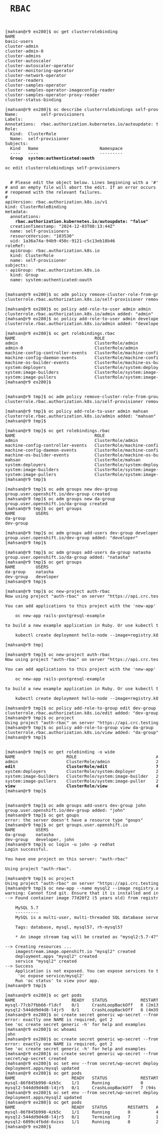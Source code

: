 <pre>
<h1> RBAC </h1>

[mahsan@r9 ex280]$ oc get clusterrolebinding
NAME                                                                        ROLE                                                                                    AGE
basic-users                                                                 ClusterRole/basic-user                                                                  93d
cluster-admin                                                               ClusterRole/cluster-admin                                                               93d
cluster-admin-0                                                             ClusterRole/cluster-admin                                                               3h45m
cluster-admins                                                              ClusterRole/cluster-admin                                                               93d
cluster-autoscaler                                                          ClusterRole/cluster-autoscaler                                                          93d
cluster-autoscaler-operator                                                 ClusterRole/cluster-autoscaler-operator                                                 93d
cluster-monitoring-operator                                                 ClusterRole/cluster-monitoring-operator                                                 93d
cluster-network-operator                                                    ClusterRole/cluster-admin                                                               93d
cluster-readers                                                             ClusterRole/cluster-reader                                                              93d
cluster-samples-operator                                                    ClusterRole/cluster-samples-operator                                                    93d
cluster-samples-operator-imageconfig-reader                                 ClusterRole/cluster-samples-operator-imageconfig-reader                                 93d
cluster-samples-operator-proxy-reader                                       ClusterRole/cluster-samples-operator-proxy-reader                                       93d
cluster-status-binding                                                      ClusterRole/cluster-status                   

[mahsan@r9 ex280]$ oc describe clusterrolebindings self-provisioners
Name:         self-provisioners
Labels:       <none>
Annotations:  rbac.authorization.kubernetes.io/autoupdate: true
Role:
  Kind:  ClusterRole
  Name:  self-provisioner
Subjects:
  Kind   Name                        Namespace
  ----   ----                        ---------
 <b> Group  system:authenticated:oauth </b>

oc edit clusterrolebindings self-provisioners

  
  # Please edit the object below. Lines beginning with a '#' will be ignored,
# and an empty file will abort the edit. If an error occurs while saving this file will be
# reopened with the relevant failures.
#
apiVersion: rbac.authorization.k8s.io/v1
kind: ClusterRoleBinding
metadata:
  annotations:
 <b>   rbac.authorization.kubernetes.io/autoupdate: "false" </b>
  creationTimestamp: "2024-12-03T08:13:44Z"
  name: self-provisioners
  resourceVersion: "103530"
  uid: 1a36a74a-94b9-450c-9121-c5c13eb18b46
roleRef:
  apiGroup: rbac.authorization.k8s.io
  kind: ClusterRole
  name: self-provisioner
subjects:
- apiGroup: rbac.authorization.k8s.io
  kind: Group
  name: system:authenticated:oauth

 
[mahsan@r9 ex280]$ oc adm policy remove-cluster-role-from-group self-provisioner system:authenticated:oauth
clusterrole.rbac.authorization.k8s.io/self-provisioner removed: "system:authenticated:oauth"

[mahsan@r9 ex280]$ oc policy add-role-to-user admin admin
clusterrole.rbac.authorization.k8s.io/admin added: "admin"
[mahsan@r9 ex280]$ oc policy add-role-to-user admin developer
clusterrole.rbac.authorization.k8s.io/admin added: "developer"

[mahsan@r9 ex280]$ oc get rolebindings.rbac
NAME                               ROLE                                           AGE
admin                              ClusterRole/admin                              102s
admin-0                            ClusterRole/admin                              92s
machine-config-controller-events   ClusterRole/machine-config-controller-events   93d
machine-config-daemon-events       ClusterRole/machine-config-daemon-events       93d
machine-os-builder-events          ClusterRole/machine-os-builder-events          93d
system:deployers                   ClusterRole/system:deployer                    93d
system:image-builders              ClusterRole/system:image-builder               93d
system:image-pullers               ClusterRole/system:image-puller                93d
[mahsan@r9 ex280]$


[mahsan@r9 tmp]$ oc adm policy remove-cluster-role-from-group self-provisioner system:authenticated:oauth
clusterrole.rbac.authorization.k8s.io/self-provisioner removed: "system:authenticated:oauth"

[mahsan@r9 tmp]$ oc policy add-role-to-user admin mahsan
clusterrole.rbac.authorization.k8s.io/admin added: "mahsan"
[mahsan@r9 tmp]$

[mahsan@r9 tmp]$ oc get rolebindings.rbac
NAME                               ROLE                                           AGE
admin                              ClusterRole/admin                              40s
machine-config-controller-events   ClusterRole/machine-config-controller-events   95d
machine-config-daemon-events       ClusterRole/machine-config-daemon-events       95d
machine-os-builder-events          ClusterRole/machine-os-builder-events          95d
mahsan                             ClusterRole/mahsan                             61s
system:deployers                   ClusterRole/system:deployer                    95d
system:image-builders              ClusterRole/system:image-builder               95d
system:image-pullers               ClusterRole/system:image-puller                95d
[mahsan@r9 tmp]$

[mahsan@r9 tmp]$ oc adm groups new dev-group
group.user.openshift.io/dev-group created
[mahsan@r9 tmp]$ oc adm groups new da-group
group.user.openshift.io/da-group created
[mahsan@r9 tmp]$ oc get groups
NAME        USERS
da-group
dev-group

[mahsan@r9 tmp]$ oc adm groups add-users dev-group developer
group.user.openshift.io/dev-group added: "developer"
[mahsan@r9 tmp]$

[mahsan@r9 tmp]$ oc adm groups add-users da-group natasha
group.user.openshift.io/da-group added: "natasha"
[mahsan@r9 tmp]$ oc get groups
NAME        USERS
da-group    natasha
dev-group   developer
[mahsan@r9 tmp]$

[mahsan@r9 tmp]$ oc new-project auth-rbac
Now using project "auth-rbac" on server "https://api.crc.testing:6443".

You can add applications to this project with the 'new-app' command. For example, try:

    oc new-app rails-postgresql-example

to build a new example application in Ruby. Or use kubectl to deploy a simple Kubernetes application:

    kubectl create deployment hello-node --image=registry.k8s.io/e2e-test-images/agnhost:2.43 -- /agnhost serve-hostname

[mahsan@r9 tmp]

[mahsan@r9 tmp]$ oc new-project auth-rbac
Now using project "auth-rbac" on server "https://api.crc.testing:6443".

You can add applications to this project with the 'new-app' command. For example, try:

    oc new-app rails-postgresql-example

to build a new example application in Ruby. Or use kubectl to deploy a simple Kubernetes application:

    kubectl create deployment hello-node --image=registry.k8s.io/e2e-test-images/agnhost:2.43 -- /agnhost serve-hostname

[mahsan@r9 tmp]$ oc policy add-role-to-group edit dev-group
clusterrole.rbac.authorization.k8s.io/edit added: "dev-group"
[mahsan@r9 tmp]$ oc project
Using project "auth-rbac" on server "https://api.crc.testing:6443".
[mahsan@r9 tmp]$ oc policy add-role-to-group view da-group
clusterrole.rbac.authorization.k8s.io/view added: "da-group"
[mahsan@r9 tmp]$


[mahsan@r9 tmp]$ oc get rolebinding -o wide
NAME                    ROLE                               AGE    USERS   GROUPS                             SERVICEACCOUNTS
admin                   ClusterRole/admin                  2m2s   admin
<b>edit                    ClusterRole/edit                   76s            dev-group </b>
system:deployers        ClusterRole/system:deployer        2m2s                                              auth-rbac/deployer
system:image-builders   ClusterRole/system:image-builder   2m2s                                              auth-rbac/builder
system:image-pullers    ClusterRole/system:image-puller    2m2s           system:serviceaccounts:auth-rbac
<b>view                    ClusterRole/view                   42s            da-group</b>
[mahsan@r9 tmp]$


[mahsan@r9 tmp]$ oc adm groups add-users dev-group john
group.user.openshift.io/dev-group added: "john"
[mahsan@r9 tmp]$ oc get goups
error: the server doesn't have a resource type "goups"
[mahsan@r9 tmp]$ oc get groups.user.openshift.io
NAME        USERS
da-group    natasha
dev-group   developer, john
[mahsan@r9 tmp]$ oc login -u john -p redhat
Login successful.

You have one project on this server: "auth-rbac"

Using project "auth-rbac".

[mahsan@r9 tmp]$ oc project
Using project "auth-rbac" on server "https://api.crc.testing:6443".
[mahsan@r9 tmp]$ oc new-app --name mysql2 --image registry.access.redhat.com/rhscl/mysql-57-rhel7:5.7-47
warning: Cannot find git. Ensure that it is installed and in your path. Git is required to work with git repositories.
--> Found container image 77d20f2 (5 years old) from registry.access.redhat.com for "registry.access.redhat.com/rhscl/mysql-57-rhel7:5.7-47"

    MySQL 5.7
    ---------
    MySQL is a multi-user, multi-threaded SQL database server. The container image provides a containerized packaging of the MySQL mysqld daemon and client application. The mysqld server daemon accepts connections from clients and provides access to content from MySQL databases on behalf of the clients.

    Tags: database, mysql, mysql57, rh-mysql57

    * An image stream tag will be created as "mysql2:5.7-47" that will track this image

--> Creating resources ...
    imagestream.image.openshift.io "mysql2" created
    deployment.apps "mysql2" created
    service "mysql2" created
--> Success
    Application is not exposed. You can expose services to the outside world by executing one or more of the commands below:
     'oc expose service/mysql2'
    Run 'oc status' to view your app.
[mahsan@r9 tmp]$

[mahsan@r9 ex280]$ oc get pods
NAME                      READY   STATUS             RESTARTS        AGE
mysql-77cb7fbb66-fldcf    0/1     CrashLoopBackOff   8 (2m13s ago)   19m
mysql2-544dd9d4d8-l4jr5   0/1     CrashLoopBackOff   6 (4m39s ago)   10m
[mahsan@r9 ex280]$ oc create secret generic wp-secret --from-literal user=wpuser --from-literal password=redhat123 --from-literal database=wordpre               ss
error: exactly one NAME is required, got 2
See 'oc create secret generic -h' for help and examples
[mahsan@r9 ex280]$ oc whoami
john
[mahsan@r9 ex280]$ oc create secret generic wp-secret --from-literal user=wpuser --from-literal password=redhat123 --from-literal database=wordpre               ss
error: exactly one NAME is required, got 2
See 'oc create secret generic -h' for help and examples
[mahsan@r9 ex280]$ oc create secret generic wp-secret --from-literal user=wpuser --from-literal password=redhat123 --from-literal database=wordpress
secret/wp-secret created
[mahsan@r9 ex280]$ oc set env --from secret/wp-secret deployment/mysql --prefix MYSQL_
deployment.apps/mysql updated
[mahsan@r9 ex280]$ oc get pods
NAME                      READY   STATUS             RESTARTS      AGE
mysql-86f845b998-4zk5c    1/1     Running            0             5s
mysql2-544dd9d4d8-l4jr5   0/1     CrashLoopBackOff   7 (94s ago)   12m
[mahsan@r9 ex280]$ oc set env --from secret/wp-secret deployment/mysql2 --prefix MYSQL_
deployment.apps/mysql2 updated
[mahsan@r9 ex280]$ oc get pods
NAME                      READY   STATUS        RESTARTS   AGE
mysql-86f845b998-4zk5c    1/1     Running       0          42s
mysql2-544dd9d4d8-l4jr5   0/1     Terminating   7          13m
mysql2-6899c4fbdd-6vzxs   1/1     Running       0          2s
[mahsan@r9 ex280]$


</pre>

